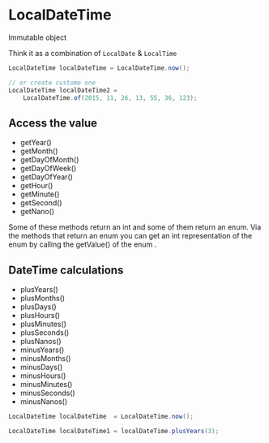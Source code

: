 # LocalDateTime

Immutable object

Think it as a combination of `LocalDate` & `LocalTime`

```java
LocalDateTime localDateTime = LocalDateTime.now();

// or create custome one
LocalDateTime localDateTime2 =
    LocalDateTime.of(2015, 11, 26, 13, 55, 36, 123);
```

## Access the value

- getYear()
- getMonth()
- getDayOfMonth()
- getDayOfWeek()
- getDayOfYear()
- getHour()
- getMinute()
- getSecond()
- getNano()

Some of these methods return an int and some of them return an enum. Via the methods that return an enum you can get an int representation of the enum by calling the getValue() of the enum .

## DateTime calculations

- plusYears()
- plusMonths()
- plusDays()
- plusHours()
- plusMinutes()
- plusSeconds()
- plusNanos()
- minusYears()
- minusMonths()
- minusDays()
- minusHours()
- minusMinutes()
- minusSeconds()
- minusNanos()

```java
LocalDateTime localDateTime  = LocalDateTime.now();

LocalDateTime localDateTime1 = localDateTime.plusYears(3);
```
